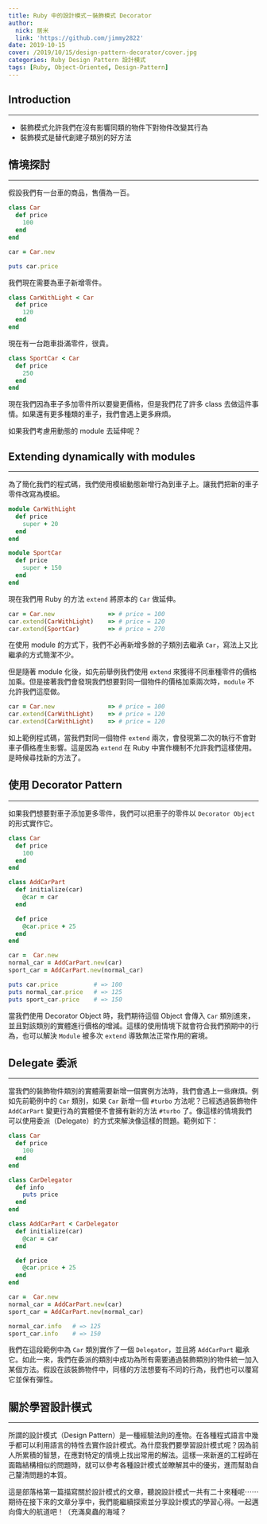 ```yaml
---
title: Ruby 中的設計模式－裝飾模式 Decorator
author:
  nick: 居米
  link: 'https://github.com/jimmy2822'
date: 2019-10-15
cover: /2019/10/15/design-pattern-decorator/cover.jpg
categories: Ruby Design Pattern 設計模式
tags: [Ruby, Object-Oriented, Design-Pattern]
---
```


## Introduction
---

* 裝飾模式允許我們在沒有影響同類的物件下對物件改變其行為
* 裝飾模式是替代創建子類別的好方法

## 情境探討
---

假設我們有一台車的商品，售價為一百。

```ruby
class Car
  def price
    100
  end
end

car = Car.new

puts car.price
```

我們現在需要為車子新增零件。

```ruby
class CarWithLight < Car
  def price
    120
  end
end
```

現在有一台跑車掛滿零件，很貴。

```ruby
class SportCar < Car
  def price
    250
  end
end
```

現在我們因為車子多加零件所以要變更價格，但是我們花了許多 class 去做這件事情。如果還有更多種類的車子，我們會遇上更多麻煩。

如果我們考慮用動態的 module 去延伸呢？

## Extending dynamically with modules
---

為了簡化我們的程式碼，我們使用模組動態新增行為到車子上。讓我們把新的車子零件改寫為模組。

```ruby
module CarWithLight
  def price
    super + 20
  end
end

module SportCar
  def price
    super + 150
  end
end
```

現在我們用 Ruby 的方法 `extend` 將原本的 `Car` 做延伸。

```ruby
car = Car.new               => # price = 100
car.extend(CarWithLight)    => # price = 120
car.extend(SportCar)        => # price = 270
```

在使用 module 的方式下，我們不必再新增多餘的子類別去繼承 `Car`，寫法上又比繼承的方式簡潔不少。

但是隨著 module 化後，如先前舉例我們使用 `extend` 來獲得不同車種零件的價格加乘。但是接著我們會發現我們想要對同一個物件的價格加乘兩次時，`module` 不允許我們這麼做。

```ruby
car = Car.new               => # price = 100
car.extend(CarWithLight)    => # price = 120
car.extend(CarWithLight)    => # price = 120
```

如上範例程式碼，當我們對同一個物件 `extend` 兩次，會發現第二次的執行不會對車子價格產生影響。這是因為 `extend` 在 Ruby 中實作機制不允許我們這樣使用。是時候尋找新的方法了。

## 使用 Decorator Pattern
---

如果我們想要對車子添加更多零件，我們可以把車子的零件以 `Decorator Object` 的形式實作它。

```ruby
class Car
  def price
    100
  end
end

class AddCarPart
  def initialize(car)
    @car = car
  end

  def price
    @car.price + 25
  end
end

car =  Car.new
normal_car = AddCarPart.new(car)
sport_car = AddCarPart.new(normal_car)

puts car.price          # => 100
puts normal_car.price   # => 125
puts sport_car.price    # => 150
```

當我們使用 Decorator Object 時，我們期待這個 Object 會傳入 `Car` 類別進來，並且對該類別的實體進行價格的增減。這樣的使用情境下就會符合我們預期中的行為，也可以解決 `Module` 被多次 `extend` 導致無法正常作用的窘境。

## Delegate 委派
---

當我們的裝飾物件類別的實體需要新增一個實例方法時，我們會遇上一些麻煩。例如先前範例中的 `Car` 類別，如果 `Car` 新增一個 `#turbo` 方法呢？已經透過裝飾物件 `AddCarPart` 變更行為的實體便不會擁有新的方法 `#turbo` 了。像這樣的情境我們可以使用委派（Delegate）的方式來解決像這樣的問題。範例如下：

```ruby
class Car
  def price
    100
  end
end

class CarDelegator
  def info
    puts price
  end
end

class AddCarPart < CarDelegator
  def initialize(car)
    @car = car
  end

  def price
    @car.price + 25
  end
end

car =  Car.new
normal_car = AddCarPart.new(car)
sport_car = AddCarPart.new(normal_car)

normal_car.info   # => 125
sport_car.info    # => 150
```

我們在這段範例中為 `Car` 類別實作了一個 `Delegator`，並且將 `AddCarPart` 繼承它。如此一來，我們在委派的類別中成功為所有需要通過裝飾類別的物件統一加入某個方法。假設在該裝飾物件中，同樣的方法想要有不同的行為，我們也可以覆寫它並保有彈性。

## 關於學習設計模式
---

所謂的設計模式（Design Pattern）是一種經驗法則的產物。在各種程式語言中幾乎都可以利用語言的特性去實作設計模式。為什麼我們要學習設計模式呢？因為前人所累積的智慧，在應對特定的情境上找出常用的解法。這樣一來新進的工程師在面臨結構相似的問題時，就可以參考各種設計模式並瞭解其中的優劣，進而幫助自己釐清問題的本質。

這是部落格第一篇描寫關於設計模式的文章，聽說設計模式一共有二十來種呢⋯⋯期待在接下來的文章分享中，我們能繼續探索並分享設計模式的學習心得。一起邁向偉大的航道吧！（充滿臭蟲的海域？
